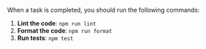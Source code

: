 When a task is completed, you should run the following commands:

1. **Lint the code**: `npm run lint`
2. **Format the code**: `npm run format`
3. **Run tests**: `npm test`